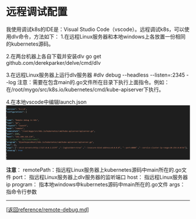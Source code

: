远程调试配置
=================================================================
我使用调试k8s的IDE是：Visual Studio Code（vscode）。远程调试k8s，可以使用dlv命令，方法如下：
1.在远程Linux服务器和本地windows上各放置一份相同的kubernetes源码。

2.在两台机器上各自下载并安装dlv
     go get github.com/derekparker/delve/cmd/dlv

3.在远程Linux服务器上运行dlv服务器
     #dlv debug --headless --listen=:2345 --log
     注意：需要在包含main的.go文件所在目录下执行上面指令。例如：在/root/mygo/src/k8s.io/kubernetes/cmd/kube-apiserver下执行。

4.在本地vscode中编辑launch.json
![launch.png](/reference/remote-debug/launch.png/)

**注意**：
remotePath：指远程Linux服务器上kubernetes源码中main所在的.go文件
port：      指远程Linux服务器上dlv服务器的监听端口
host：      指远程Linux服务器ip
program：   指本地windows中kubernetes源码中main所在的.go文件
args：      指命令行参数

_______________________________________________________________________
[[返回reference/remote-debug.md]](/reference/remote-debug/remote-debug.md) 